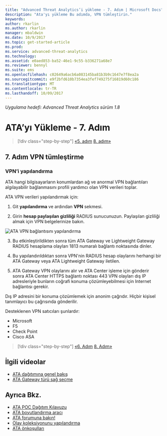 ```yaml
---
title: "Advanced Threat Analytics’i yükleme - 7. Adım | Microsoft Docs"
description: "Ata'yı yükleme Bu adımda, VPN tümleştirin."
keywords: 
author: rkarlin
ms.author: rkarlin
manager: mbaldwin
ms.date: 10/9/2017
ms.topic: get-started-article
ms.prod: 
ms.service: advanced-threat-analytics
ms.technology: 
ms.assetid: e0aed853-ba52-46e1-9c55-b336271a68e7
ms.reviewer: bennyl
ms.suite: ems
ms.openlocfilehash: c02649a6acb6a083145ba81b3b9c1647e7f8ea2a
ms.sourcegitcommit: e9f2bfd610b7354ea3fef749275f16819d60c186
ms.translationtype: MT
ms.contentlocale: tr-TR
ms.lasthandoff: 10/09/2017
---
```

*Uygulama hedefi: Advanced Threat Analytics sürüm 1.8*



# <a name="install-ata---step-7"></a>ATA’yı Yükleme - 7. Adım

>[!div class="step-by-step"]
[«5. adım](install-ata-step5.md)
[8. adım»](install-ata-step7.md)

## <a name="step-7-integrate-vpn"></a>7. Adım VPN tümleştirme

### <a name="configuring-vpn"></a>VPN’i yapılandırma

ATA hangi bilgisayarların konumlardan ağ ve anormal VPN bağlantıları algılayabilir bağlanmasını profili yardımcı olan VPN verileri toplar.

ATA VPN verileri yapılandırmak için:

1. Git **yapılandırma** ve ardından **VPN** sekmesi.

2. Girin **hesap paylaşılan gizliliği** RADIUS sunucunuzun. Paylaşılan gizliliği almak için VPN belgelerinize bakın.

 ![ATA VPN bağlantısını yapılandırma](media/vpn.png)

3.  Bu etkinleştirildikten sonra tüm ATA Gateway ve Lightweight Gateway RADIUS hesaplama olayları 1813 numaralı bağlantı noktasında dinler. 

4.  Bu yapılandırıldıktan sonra VPN'nin RADIUS hesap olaylarını herhangi bir ATA Gateway veya ATA Lightweight Gateway iletilen.

5.  ATA Gateway VPN olaylarını alır ve ATA Center işleme için gönderir sonra ATA Center HTTPS bağlantı noktası 443 VPN olayları dış IP adresleriyle bunların coğrafi konuma çözümleyebilmesi için Internet bağlantısı gerekir.

Dış IP adresini bir konuma çözümlemek için anonim çağrıdır. Hiçbir kişisel tanımlayıcı bu çağrısında gönderilir.

Desteklenen VPN satıcıları şunlardır:
- Microsoft
- F5
- Check Point
- Cisco ASA




>[!div class="step-by-step"]
[«6. Adım](install-ata-step5.md)
[8. Adım»](install-ata-step7.md)



## <a name="related-videos"></a>İlgili videolar
- [ATA dağıtımına genel bakış](https://channel9.msdn.com/Shows/Microsoft-Security/Overview-of-ATA-Deployment-in-10-Minutes)
- [ATA Gateway türü sağ seçme](https://channel9.msdn.com/Shows/Microsoft-Security/ATA-Deployment-Choose-the-Right-Gateway-Type)


## <a name="see-also"></a>Ayrıca Bkz.
- [ATA POC Dağıtım Kılavuzu](http://aka.ms/atapoc)
- [ATA boyutlandırma aracı](http://aka.ms/atasizingtool)
- [ATA forumuna bakın!](https://social.technet.microsoft.com/Forums/security/home?forum=mata)
- [Olay koleksiyonunu yapılandırma](configure-event-collection.md)
- [ATA önkoşulları](ata-prerequisites.md)

